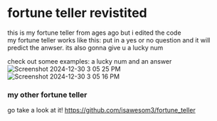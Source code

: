 # fortune teller revistited
this is my fortune teller from ages ago but i edited the code   
my fortune teller works like this: put in a yes or no question and it will predict the anwser. its also gonna give u a lucky num

check out somee examples:
 a lucky num and an answer![Screenshot 2024-12-30 3 05 25 PM](https://github.com/user-attachments/assets/8931692b-fb79-476e-b4fb-cafe5a9ebcf6)   ![Screenshot 2024-12-30 3 05 16 PM](https://github.com/user-attachments/assets/bab33b56-6f6c-43d5-945e-e69cde029519)

 ### my other fortune teller

 go take a look at it!
 https://github.com/isawesom3/fortune_teller

